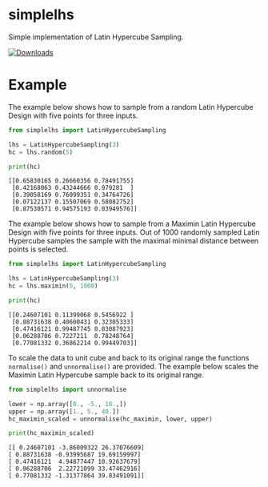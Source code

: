 # simplelhs
Simple implementation of Latin Hypercube Sampling.

[![Downloads](https://static.pepy.tech/personalized-badge/simplelhs?period=total&units=none&left_color=grey&right_color=blue&left_text=Downloads)](https://pepy.tech/project/simplelhs)  

# Example

The example below shows how to sample from a random Latin Hypercube Design with five points for three inputs.

```python
from simplelhs import LatinHypercubeSampling

lhs = LatinHypercubeSampling(3)
hc = lhs.random(5)

print(hc)
```

```
[[0.65830165 0.26660356 0.78491755]
 [0.42168063 0.43244666 0.979281  ]
 [0.39058169 0.76099351 0.34764726]
 [0.07122137 0.15507069 0.58082752]
 [0.87530571 0.94575193 0.03949576]]
 ```

The example below shows how to sample from a Maximin Latin Hypercube Design with five points for three inputs. Out of 1000 randomly sampled Latin Hypercube samples the sample with the maximal minimal distance between points is selected.

```python
from simplelhs import LatinHypercubeSampling

lhs = LatinHypercubeSampling(3)
hc = lhs.maximin(5, 1000)

print(hc)
```

```
[[0.24607101 0.11399068 0.5456922 ]
 [0.88731638 0.40600431 0.32305333]
 [0.47416121 0.99487745 0.03087923]
 [0.06288706 0.7227211  0.78248764]
 [0.77081332 0.36862214 0.99449703]]
 ```
 
To scale the data to unit cube and back to its original range the functions `normalise()` and `unnormalise()` are provided. The example below scales the Maximin Latin Hypercube sample back to its original range.

```python
from simplelhs import unnormalise

lower = np.array([0., -5., 10.,])
upper = np.array([1., 5., 40.])
hc_maximin_scaled = unnormalise(hc_maximin, lower, upper)

print(hc_maximin_scaled)
```

 ```
 [[ 0.24607101 -3.86009322 26.37076609]
 [ 0.88731638 -0.93995687 19.69159997]
 [ 0.47416121  4.94877447 10.92637679]
 [ 0.06288706  2.22721099 33.47462916]
 [ 0.77081332 -1.31377864 39.83491091]]
 ```
